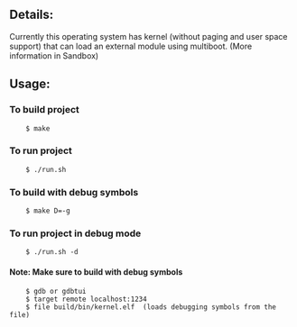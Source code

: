 ## Details:

Currently this operating system has kernel (without paging and
user space support) that can load an external module using multiboot.
(More information in Sandbox)

## Usage:

### To build project

```shell
	$ make
```

### To run project

```shell
	$ ./run.sh
```

### To build with debug symbols

```shell
	$ make D=-g
```

### To run project in debug mode

```shell
	$ ./run.sh -d
```

#### Note: Make sure to build with debug symbols

```shell
	$ gdb or gdbtui
	$ target remote localhost:1234
	$ file build/bin/kernel.elf  (loads debugging symbols from the file)
```
